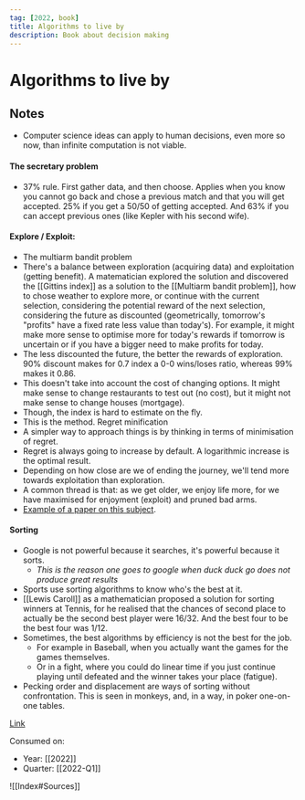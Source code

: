```yaml
---
tag: [2022, book]
title: Algorithms to live by
description: Book about decision making
---
```


# Algorithms to live by

## Notes

- Computer science ideas can apply to human decisions, even more so now, than infinite computation is not viable.

#### The secretary problem

- 37% rule. First gather data, and then choose. Applies when you know you cannot go back and chose a previous match and that you will get accepted. 25% if you get a 50/50 of getting accepted. And 63% if you can accept previous ones (like Kepler with his second wife).

#### Explore / Exploit:

- The multiarm bandit problem
- There's a balance between exploration (acquiring data) and exploitation (getting benefit). A matematician explored the solution and discovered the [[Gittins index]] as a solution to the [[Multiarm bandit problem]], how to chose weather to explore more, or continue with the current selection, considering the potential reward of the next selection, considering the future as discounted (geometrically, tomorrow's "profits" have a fixed rate less value than today's). For example, it might make more sense to optimise more for today's rewards if tomorrow is uncertain or if you have a bigger need to make profits for today.
- The less discounted the future, the better the rewards of exploration. 90% discount makes for 0.7 index a 0-0 wins/loses ratio, whereas 99% makes it 0.86.
- This doesn't take into account the cost of changing options. It might make sense to change restaurants to test out (no cost), but it might not make sense to change houses (mortgage).
- Though, the index is hard to estimate on the fly.
- This is the method.
  Regret minification
- A simpler way to approach things is by thinking in terms of minimisation of regret.
- Regret is always going to increase by default. A logarithmic increase is the optimal result.
- Depending on how close are we of ending the journey, we'll tend more towards exploitation than exploration.
- A common thread is that: as we get older, we enjoy life more, for we have maximised for enjoyment (exploit) and pruned bad arms.
- [Example of a paper on this subject](https://arxiv.org/pdf/1901.08387.pdf).

#### Sorting

- Google is not powerful because it searches, it's powerful because it sorts.
  - _This is the reason one goes to google when duck duck go does not produce great results_
- Sports use sorting algorithms to know who's the best at it.
- [[Lewis Caroll]] as a mathematician proposed a solution for sorting winners at Tennis, for he realised that the chances of second place to actually be the second best player were 16/32. And the best four to be the best four was 1/12.
- Sometimes, the best algorithms by efficiency is not the best for the job.
  - For example in Baseball, when you actually want the games for the games themselves.
  - Or in a fight, where you could do linear time if you just continue playing until defeated and the winner takes your place (fatigue).
- Pecking order and displacement are ways of sorting without confrontation. This is seen in monkeys, and, in a way, in poker one-on-one tables.

[Link](https://algorithmstoliveby.com/)

Consumed on:

- Year: [[2022]]
- Quarter: [[2022-Q1]]

![[Index#Sources]]
